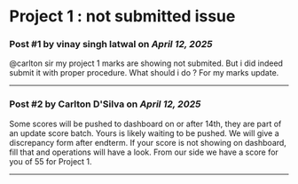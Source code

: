 # Project 1 : not submitted issue

### Post #1 by **vinay singh latwal** on *April 12, 2025*
@carlton sir my project 1 marks are showing not submited. But i did indeed submit it with proper procedure. What should i do ? For my marks update.

---

### Post #2 by **Carlton D'Silva** on *April 12, 2025*
Some scores will be pushed to dashboard on or after 14th, they are part of an update score batch. Yours is likely waiting to be pushed. We will give a discrepancy form after endterm. If your score is not showing on dashboard, fill that and operations will have a look. From our side we have a score for you of 55 for Project 1.

---
